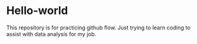 # Hello-world
This repository is for practicing github flow.
Just trying to learn coding to assist with data analysis for my job. 
